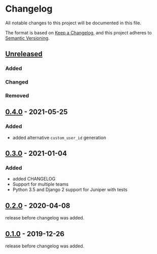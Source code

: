 # Changelog
All notable changes to this project will be documented in this file.

The format is based on [Keep a Changelog](https://keepachangelog.com/en/1.0.0/),
and this project adheres to [Semantic Versioning](https://semver.org/spec/v2.0.0.html).

## [Unreleased]

### Added
### Changed
### Removed

## [0.4.0] - 2021-05-25
### Added
- added alternative `custom_user_id` generation

## [0.3.0] - 2021-01-04
### Added
- added CHANGELOG
- Support for multiple teams
- Python 3.5 and Django 2 support for Juniper with tests


## [0.2.0] - 2020-04-08

release before changelog was added.

## [0.1.0] - 2019-12-26

release before changelog was added.

[Unreleased]: https://github.com/appsembler/tahoe-lti/compare/release-0.4.0...HEAD
[0.4.0]: https://github.com/appsembler/tahoe-lti/releases/compare/release-0.3.0..release-0.4.0
[0.3.0]: https://github.com/appsembler/tahoe-lti/releases/compare/release-0.2.0..release-0.3.0
[0.2.0]: https://github.com/appsembler/tahoe-lti/releases/compare/release-0.1.0..release-0.2.0
[0.1.0]: https://github.com/appsembler/tahoe-lti/releases/tag/release-0.1.0
